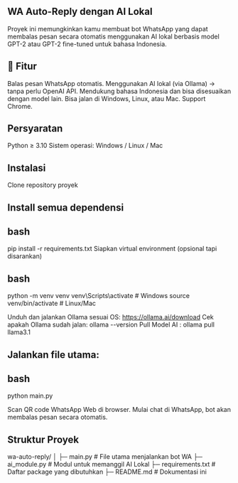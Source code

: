 ## WA Auto-Reply dengan AI Lokal

Proyek ini memungkinkan kamu membuat bot WhatsApp yang dapat membalas pesan secara otomatis menggunakan AI lokal berbasis model GPT-2 atau GPT-2 fine-tuned untuk bahasa Indonesia.

## 🚀 Fitur

Balas pesan WhatsApp otomatis.
Menggunakan AI lokal (via Ollama) → tanpa perlu OpenAI API.
Mendukung bahasa Indonesia dan bisa disesuaikan dengan model lain.
Bisa jalan di Windows, Linux, atau Mac.
Support Chrome.

## Persyaratan
Python ≥ 3.10
Sistem operasi: Windows / Linux / Mac


## Instalasi
Clone repository proyek

## Install semua dependensi
## bash
pip install -r requirements.txt
Siapkan virtual environment (opsional tapi disarankan)
## bash
python -m venv venv
venv\Scripts\activate   # Windows
source venv/bin/activate  # Linux/Mac

Unduh dan jalankan Ollama sesuai OS: https://ollama.ai/download
Cek apakah Ollama sudah jalan: ollama --version
Pull Model AI : ollama pull llama3.1

## Jalankan file utama:
## bash
python main.py

Scan QR code WhatsApp Web di browser.
Mulai chat di WhatsApp, bot akan membalas pesan secara otomatis.

## Struktur Proyek
wa-auto-reply/
│
├─ main.py           # File utama menjalankan bot WA
├─ ai_module.py      # Modul untuk memanggil AI Lokal
├─ requirements.txt  # Daftar package yang dibutuhkan
├─ README.md         # Dokumentasi ini
